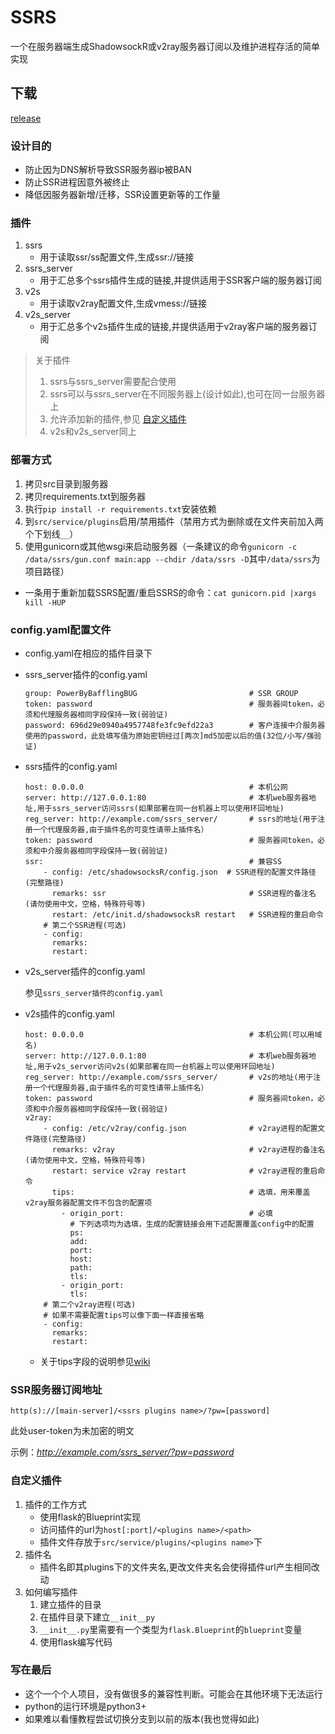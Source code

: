 # SSRS
一个在服务器端生成ShadowsockR或v2ray服务器订阅以及维护进程存活的简单实现

## 下载
[release](https://github.com/bafflingbug/ssrs/releases)

### 设计目的
- 防止因为DNS解析导致SSR服务器ip被BAN
- 防止SSR进程因意外被终止
- 降低因服务器新增/迁移，SSR设置更新等的工作量

### 插件
1. ssrs
    - 用于读取ssr/ss配置文件,生成ssr://链接
2. ssrs_server
    - 用于汇总多个ssrs插件生成的链接,并提供适用于SSR客户端的服务器订阅
3. v2s
    - 用于读取v2ray配置文件,生成vmess://链接
4. v2s_server
    - 用于汇总多个v2s插件生成的链接,并提供适用于v2ray客户端的服务器订阅

> 关于插件
> 1. ssrs与ssrs_server需要配合使用
> 2. ssrs可以与ssrs_server在不同服务器上(设计如此),也可在同一台服务器上
> 3. 允许添加新的插件,参见 [自定义插件](#自定义插件)
> 4. v2s和v2s_server同上

### 部署方式
1. 拷贝src目录到服务器
2. 拷贝requirements.txt到服务器
3. 执行`pip install -r requirements.txt`安装依赖
4. 到`src/service/plugins`启用/禁用插件（禁用方式为删除或在文件夹前加入两个下划线`__`）
5. 使用gunicorn或其他wsgi来启动服务器（一条建议的命令`gunicorn -c /data/ssrs/gun.conf main:app --chdir /data/ssrs -D`其中`/data/ssrs`为项目路径）

- 一条用于重新加载SSRS配置/重启SSRS的命令：`cat gunicorn.pid |xargs kill -HUP`


### config.yaml配置文件
- config.yaml在相应的插件目录下

- ssrs_server插件的config.yaml
    ```
    group: PowerByBafflingBUG                         # SSR GROUP
    token: password                                   # 服务器间token，必须和代理服务器相同字段保持一致(弱验证)
    password: 696d29e0940a4957748fe3fc9efd22a3        # 客户连接中介服务器使用的password，此处填写值为原始密钥经过[两次]md5加密以后的值(32位/小写/强验证)
    ```

- ssrs插件的config.yaml
    ```
    host: 0.0.0.0                                     # 本机公网
    server: http://127.0.0.1:80                       # 本机web服务器地址,用于ssrs_server访问ssrs(如果部署在同一台机器上可以使用环回地址)
    reg_server: http://example.com/ssrs_server/       # ssrs的地址(用于注册一个代理服务器,由于插件名的可变性请带上插件名）
    token: password                                   # 服务器间token，必须和中介服务器相同字段保持一致(弱验证)
    ssr:                                              # 兼容SS
        - config: /etc/shadowsocksR/config.json  # SSR进程的配置文件路径(完整路径)
          remarks: ssr                                # SSR进程的备注名(请勿使用中文，空格，特殊符号等)
          restart: /etc/init.d/shadowsocksR restart   # SSR进程的重启命令
        # 第二个SSR进程(可选)
        - config:
          remarks:
          restart:
    ```

- v2s_server插件的config.yaml

   参见`ssrs_server插件的config.yaml`

- v2s插件的config.yaml

    ```
    host: 0.0.0.0                                     # 本机公网(可以用域名)
    server: http://127.0.0.1:80                       # 本机web服务器地址,用于v2s_server访问v2s(如果部署在同一台机器上可以使用环回地址)
    reg_server: http://example.com/ssrs_server/       # v2s的地址(用于注册一个代理服务器,由于插件名的可变性请带上插件名）
    token: password                                   # 服务器间token，必须和中介服务器相同字段保持一致(弱验证)
    v2ray:
        - config: /etc/v2ray/config.json              # v2ray进程的配置文件路径(完整路径)
          remarks: v2ray                              # v2ray进程的备注名(请勿使用中文，空格，特殊符号等)
          restart: service v2ray restart              # v2ray进程的重启命令
          tips:                                       # 选填，用来覆盖v2ray服务器配置文件不包含的配置项
            - origin_port:                            # 必填
              # 下列选项均为选填，生成的配置链接会用下述配置覆盖config中的配置
              ps:
              add:
              port:
              host:
              path:
              tls:
            - origin_port:
              tls:
        # 第二个v2ray进程(可选)
        # 如果不需要配置tips可以像下面一样直接省略
        - config:
          remarks:
          restart:
    ```
    - 关于tips字段的说明参见[wiki](https://github.com/bafflingbug/ssrs/wiki/v2s-tips-%E5%AD%97%E6%AE%B5%E8%AF%B4%E6%98%8E)
### SSR服务器订阅地址
`http(s)://[main-server]/<ssrs plugins name>/?pw=[password]`

此处user-token为未加密的明文

示例：*http://example.com/ssrs_server/?pw=password*

### 自定义插件
1. 插件的工作方式
    - 使用flask的Blueprint实现
    - 访问插件的url为`host[:port]/<plugins name>/<path>`
    - 插件文件存放于`src/service/plugins/<plugins name>`下
2. 插件名
    - 插件名即其plugins下的文件夹名,更改文件夹名会使得插件url产生相同改动
3. 如何编写插件
    1. 建立插件的目录
    2. 在插件目录下建立`__init__py`
    3. `__init__.py`里需要有一个类型为`flask.Blueprint`的`blueprint`变量
    4. 使用flask编写代码


### 写在最后
- 这个一个个人项目，没有做很多的兼容性判断。可能会在其他环境下无法运行
- python的运行环境是python3+
- 如果难以看懂教程尝试切换分支到以前的版本(我也觉得如此)
